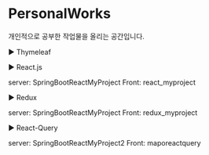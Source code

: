 # PersonalWorks

개인적으로 공부한 작업물을 올리는 공간입니다.


▶ Thymeleaf

▶ React.js

   server: SpringBootReactMyProject
   Front: react_myproject

▶ Redux 
 
  server: SpringBootReactMyProject
  Front: redux_myproject

▶ React-Query
           
  server: SpringBootReactMyProject2
  Front: maporeactquery
